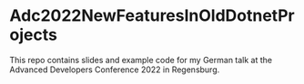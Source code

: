 # Adc2022NewFeaturesInOldDotnetProjects
This repo contains slides and example code for my German talk at the Advanced Developers Conference 2022 in Regensburg.
